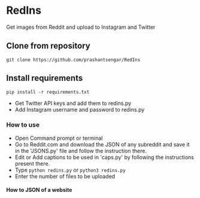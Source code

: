 # RedIns
Get images from Reddit and upload to Instagram and Twitter


## Clone from repository
`git clone https://github.com/prashantsengar/RedIns`

## Install requirements
`pip install -r requirements.txt`

- Get Twitter API keys and add them to redins.py
- Add Instagram username and password to redins.py

### How to use
- Open Command prompt or terminal
- Go to Reddit.com and download the JSON of any subreddit and save it in the 'JSONS.py' file and follow the instruction there.
- Edit or Add captions to be used in 'caps.py' by following the instructions present there.
- Type `python redins.py` or `python3 redins.py`
- Enter the number of files to be uploaded

#### How to JSON of a website
